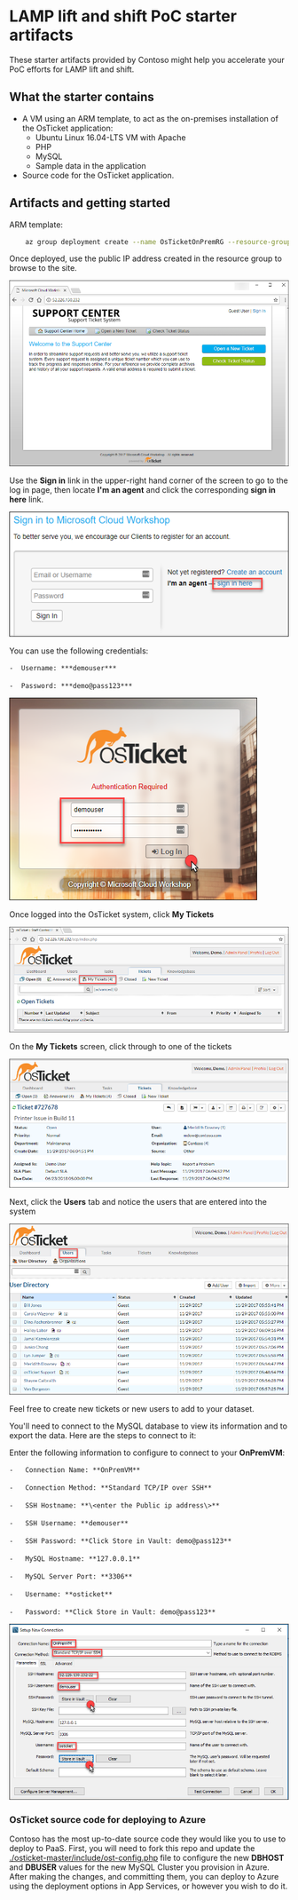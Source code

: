 # LAMP lift and shift PoC starter artifacts

These starter artifacts provided by Contoso might help you accelerate your PoC efforts for LAMP lift and shift.

## What the starter contains

- A VM using an ARM template, to act as the on-premises installation of the OsTicket application:
  - Ubuntu Linux 16.04-LTS VM with Apache
  - PHP
  - MySQL
  - Sample data in the application
- Source code for the OsTicket application.

## Artifacts and getting started

ARM template:

```bash
    az group deployment create --name OsTicketOnPremRG --resource-group OsTicketOnPremRG --template-uri "https://cloudworkshop.blob.core.windows.net/linux-lift-shift/onpremvmdeploy.json"
```

Once deployed, use the public IP address created in the resource group to browse to the site.

![On the Microsoft Cloud Workshop tab, the Support Center displays.](./media/image22.png 'Microsoft Cloud Workshop tab')

Use the **Sign in** link in the upper-right hand corner of the screen to go to the log in page, then locate **I'm an agent** and click the corresponding **sign in here** link.

![On the Sign in to Microsoft Cloud Workshop Registration page, the Sign in here link was selected.](./media/image24.png 'Sign in to Microsoft Cloud Workshop Registration page')

You can use the following credentials:

    -  Username: ***demouser***

    -  Password: ***demo@pass123***

![The osTicket log in webpage displays.](./media/image25.png 'osTicket log in webpage')

Once logged into the OsTicket system, click **My Tickets**

![On the osTicket system page, on the Tickets tab, My Tickets is selected.](./media/image26.png 'osTicket system page')

On the **My Tickets** screen, click through to one of the tickets

![On the osTicket system page, on the Tickets tab, details for a specific ticket display.](./media/image27.png 'osTicket system page')

Next, click the **Users** tab and notice the users that are entered into the system

![On the osTicket system page, the Users tab is selected.](./media/image28.png 'osTicket system page')

Feel free to create new tickets or new users to add to your dataset.

You'll need to connect to the MySQL database to view its information and to export the data. Here are the steps to connect to it:

Enter the following information to configure to connect to your **OnPremVM**:

    -   Connection Name: **OnPremVM**

    -   Connection Method: **Standard TCP/IP over SSH**

    -   SSH Hostname: **\<enter the Public ip address\>**

    -   SSH Username: **demouser**

    -   SSH Password: **Click Store in Vault: demo@pass123**

    -   MySQL Hostname: **127.0.0.1**

    -   MySQL Server Port: **3306**

    -   Username: **osticket**

    -   Password: **Click Store in Vault: demo@pass123**

![The Setup New Connection page displays with fields set to the previously defined settings.](./media/image33.png 'Setup New Connection page')

### OsTicket source code for deploying to Azure

Contoso has the most up-to-date source code they would like you to use to deploy to PaaS. First, you will need to fork this repo and update the [./osticket-master/include/ost-config.php](./osticket-master/include/ost-config.php) file to configure the new **DBHOST** and **DBUSER** values for the new MySQL Cluster you provision in Azure. After making the changes, and committing them, you can deploy to Azure using the deployment options in App Services, or however you wish to do it.
